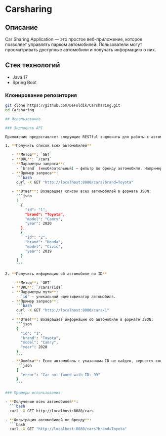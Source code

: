 # Carsharing

## Описание

Car Sharing Application — это простое веб-приложение, которое позволяет управлять парком автомобилей. Пользователи могут просматривать доступные автомобили и получать информацию о них.

## Стек технологий

- Java 17
- Spring Boot

### Клонирование репозитория

```bash
git clone https://github.com/DeFoldik/Carsharing.git
cd Carsharing

## Использование

### Эндпоинты API

Приложение предоставляет следующие RESTful эндпоинты для работы с автомобилями:

1. **Получить список всех автомобилей**

   - **Метод**: `GET`
   - **URL**: `/cars`
   - **Параметры запроса**:
     - `brand` (необязательный) — фильтр по бренду автомобиля. Например, `?brand=Toyota` вернет только автомобили марки Toyota.
   - **Пример запроса**:
     ```bash
     curl -X GET "http://localhost:8080/cars?brand=Toyota"
     ```
   - **Ответ**: Возвращает список всех автомобилей в формате JSON:
     ```json
     [
       {
         "id": "1",
         "brand": "Toyota",
         "model": "Camry",
         "year": 2020
       },
       {
         "id": "2",
         "brand": "Honda",
         "model": "Civic",
         "year": 2019
       }
     ]
     ```

2. **Получить информацию об автомобиле по ID**

   - **Метод**: `GET`
   - **URL**: `/cars/{id}`
   - **Параметры пути**:
     - `id` — уникальный идентификатор автомобиля.
   - **Пример запроса**:
     ```bash
     curl -X GET "http://localhost:8080/cars/1"
     ```
   - **Ответ**: Возвращает информацию об автомобиле в формате JSON:
     ```json
     {
       "id": "1",
       "brand": "Toyota",
       "model": "Camry",
       "year": 2020
     }
     ```
   - **Ошибка**: Если автомобиль с указанным ID не найден, вернется сообщение об ошибке с кодом 404:
     ```json
     {
       "error": "Car not found with ID: 99"
     }
     ```

### Примеры использования

- **Получение всех автомобилей**:
  ```bash
  curl -X GET http://localhost:8080/cars

- **Фильтрация автомобилей по бренду**:
  ```bash
  curl -X GET "http://localhost:8080/cars?brand=Toyota"



